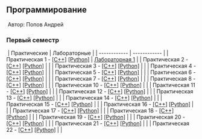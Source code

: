 ## Программирование
​
Автор: Попов Андрей
​
### Первый семестр
​
| Практические | Лабораторные |
| ------------ | ------------ |
| Практическая 1 - [[C++]](./practice/01/C++/) [[Python]](./Practice/01/Python/) | [Лабораторная 1](./Lab/01/ReadMe.md) |
| Практическая 2 - [[C++]](./Practice/02/C++/) [[Python]](./Practice/02/Python/) |                                                  |
| Практическая 3 - [[C++]](./Practice/03/C++/) [[Python]](./Practice/03/Python/) |                                                  |
| Практическая 4 - [[C++]](./Practice/04/C++/) [[Python]](./Practice/04/Python/) |                                                  |
| Практическая 5 - [[C++]](./Practice/05/C++/) [[Python]](./Practice/05/Python/) |                                                  |
| Практическая 6 - [[C++]](./Practice/06/C++/) [[Python]](./Practice/06/Python/) |                                                  |
| Практическая 7 - [[C++]](./Practice/07/C++/) [[Python]](./Practice/07/Python/) |                                                  |
| Практическая 8 - [[C++]](./Practice/08/C++/) [[Python]](./Practice/08/Python/) |                                                  |
| Практическая 10 - [[C++]](./Practice/10/C++/) [[Python]](./Practice/10/Python/) |                                                  |
| Практическая 11 - [[C++]](./Practice/11/C++/) [[Python]](./Practice/11/Python/) |                                                  |
| Практическая 12 - [[C++]](./Practice/12/C++/) [[Python]](./Practice/12/Python/) |                                                  |
| Практическая 13 - [[C++]](./Practice/13/C++/) [[Python]](./Practice/13/Python/) |                                                  |
| Практическая 14 - [[C++]](./Practice/14/C++/) [[Python]](./Practice/14/Python/) |                                                  |
| Практическая 15 - [[C++]](./Practice/15/C++/) [[Python]](./Practice/15/Python/) |                                                  |
| Практическая 16 - [[C++]](./Practice/16/C++/) [[Python]](./Practice/16/Python/) |                                                  |
| Практическая 17 - [[C++]](./Practice/17/C++/) [[Python]](./Practice/17/Python/) |                                                  |
| Практическая 18 - [[C++]](./Practice/18/C++/) [[Python]](./Practice/18/Python/) |                                                  |
| Практическая 19 - [[C++]](./Practice/19/C++/) [[Python]](./Practice/19/Python/) |                                                  |
| Практическая 20 - [[C++]](./Practice/20/C++/) [[Python]](./Practice/20/Python/) |                                                  |
| Практическая 21 - [[C++]](./Practice/21/C++/) [[Python]](./Practice/21/Python/) |                                                  |
| Практическая 22 - [[C++]](./Practice/2/C++/) [[Python]](./Practice/22/Python/) |                                                  |
